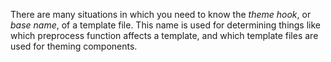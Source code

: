 There are many situations in which you need to know the _theme hook_, or _base name_, of a template file. This name is used for determining things like which preprocess function affects a template, and which template files are used for theming components.



